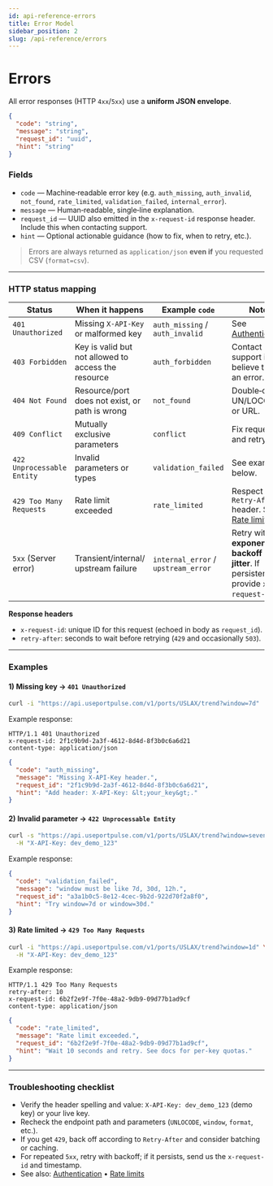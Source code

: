 ```yaml
---
id: api-reference-errors
title: Error Model
sidebar_position: 2
slug: /api-reference/errors
---
```

# Errors

All error responses (HTTP `4xx`/`5xx`) use a **uniform JSON envelope**.

```json
{
  "code": "string",
  "message": "string",
  "request_id": "uuid",
  "hint": "string"
}
```

### Fields
- `code` — Machine‑readable error key (e.g. `auth_missing`, `auth_invalid`, `not_found`, `rate_limited`, `validation_failed`, `internal_error`).
- `message` — Human‑readable, single‑line explanation.
- `request_id` — UUID also emitted in the `x-request-id` response header. Include this when contacting support.
- `hint` — Optional actionable guidance (how to fix, when to retry, etc.).

> Errors are always returned as `application/json` **even if** you requested CSV (`format=csv`).

---

### HTTP status mapping

| Status | When it happens | Example `code` | Notes |
|---|---|---|---|
| `401 Unauthorized` | Missing `X-API-Key` or malformed key | `auth_missing` / `auth_invalid` | See [Authentication](/docs/authentication). |
| `403 Forbidden` | Key is valid but not allowed to access the resource | `auth_forbidden` | Contact support if you believe this is an error. |
| `404 Not Found` | Resource/port does not exist, or path is wrong | `not_found` | Double‑check UN/LOCODE or URL. |
| `409 Conflict` | Mutually exclusive parameters | `conflict` | Fix request and retry. |
| `422 Unprocessable Entity` | Invalid parameters or types | `validation_failed` | See example below. |
| `429 Too Many Requests` | Rate limit exceeded | `rate_limited` | Respect `Retry-After` header. See [Rate limits](/docs/api-reference/rate-limits). |
| `5xx` (Server error) | Transient/internal/ upstream failure | `internal_error` / `upstream_error` | Retry with **exponential backoff + jitter**. If persistent, provide `x-request-id`. |

**Response headers**
- `x-request-id`: unique ID for this request (echoed in body as `request_id`).
- `retry-after`: seconds to wait before retrying (`429` and occasionally `503`).

---

### Examples

#### 1) Missing key → `401 Unauthorized`
```bash
curl -i "https://api.useportpulse.com/v1/ports/USLAX/trend?window=7d"
```

Example response:
```http
HTTP/1.1 401 Unauthorized
x-request-id: 2f1c9b9d-2a3f-4612-8d4d-8f3b0c6a6d21
content-type: application/json
```
```json
{
  "code": "auth_missing",
  "message": "Missing X-API-Key header.",
  "request_id": "2f1c9b9d-2a3f-4612-8d4d-8f3b0c6a6d21",
  "hint": "Add header: X-API-Key: &lt;your_key&gt;."
}
```

#### 2) Invalid parameter → `422 Unprocessable Entity`
```bash
curl -s "https://api.useportpulse.com/v1/ports/USLAX/trend?window=sevendays" \
  -H "X-API-Key: dev_demo_123"
```

Example response:
```json
{
  "code": "validation_failed",
  "message": "window must be like 7d, 30d, 12h.",
  "request_id": "a3a1b0c5-8e12-4cec-9b2d-922d70f2a8f0",
  "hint": "Try window=7d or window=30d."
}
```

#### 3) Rate limited → `429 Too Many Requests`
```bash
curl -i "https://api.useportpulse.com/v1/ports/USLAX/trend?window=1d" \
  -H "X-API-Key: dev_demo_123"
```

Example response:
```http
HTTP/1.1 429 Too Many Requests
retry-after: 10
x-request-id: 6b2f2e9f-7f0e-48a2-9db9-09d77b1ad9cf
content-type: application/json
```
```json
{
  "code": "rate_limited",
  "message": "Rate limit exceeded.",
  "request_id": "6b2f2e9f-7f0e-48a2-9db9-09d77b1ad9cf",
  "hint": "Wait 10 seconds and retry. See docs for per-key quotas."
}
```

---

### Troubleshooting checklist
- Verify the header spelling and value: `X-API-Key: dev_demo_123` (demo key) or your live key.
- Recheck the endpoint path and parameters (`UNLOCODE`, `window`, `format`, etc.).
- If you get `429`, back off according to `Retry-After` and consider batching or caching.
- For repeated `5xx`, retry with backoff; if it persists, send us the `x-request-id` and timestamp.
- See also: [Authentication](/docs/authentication) • [Rate limits](/docs/api-reference/rate-limits)

